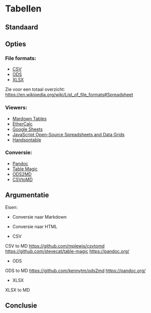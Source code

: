 # Tabellen

## Standaard

## Opties
### File formats: 
* [CSV](https://en.wikipedia.org/wiki/Comma-separated_values)
* [ODS](https://en.wikipedia.org/wiki/OpenDocument)
* [XLSX](https://en.wikipedia.org/wiki/Office_Open_XML)

Zie voor een totaal overzicht: https://en.wikipedia.org/wiki/List_of_file_formats#Spreadsheet

### Viewers: 
* [Mardown Tables](https://github.com/adam-p/markdown-here/wiki/Markdown-Cheatsheet#tables)
* [EtherCalc](https://ethercalc.net/#)
* [Google Sheets](https://www.google.com/sheets/about/)
* [JavaScript Open-Source Spreadsheets and Data Grids](https://jspreadsheets.com/)
* [Handsontable](https://handsontable.com/)

### Conversie:
* [Pandoc](https://pandoc.org/)
* [Table Magic](https://github.com/stevecat/table-magic)
* [ODS2MD](https://github.com/kennytm/ods2md)
* [CSVtoMD](https://github.com/mplewis/csvtomd)
 
## Argumentatie

Eisen:
* Conversie naar Markdown 
* Conversie naar HTML

* CSV

CSV to MD
https://github.com/mplewis/csvtomd
https://github.com/stevecat/table-magic
https://pandoc.org/

* ODS

ODS to MD
https://github.com/kennytm/ods2md
https://pandoc.org/

* XLSX

XLSX to MD

## Conclusie
